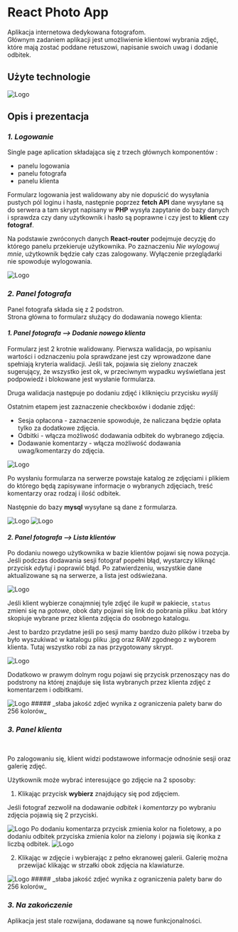 # React Photo App

Aplikacja internetowa dedykowana fotografom. <br>
Głównym zadaniem aplikacji jest umożliwienie klientowi wybrania zdjęć, które mają zostać poddane retuszowi, napisanie swoich uwag i dodanie odbitek.

## Użyte technologie

<img alt="Logo" src="http://maciejf.pl/img/reactApp/tech60080.png" style="max-width:50%;">

## Opis i prezentacja

### **_1. Logowanie_**

Single page aplication składająca się z trzech głównych komponentów :

- panelu logowania
- panelu fotografa
- panelu klienta

Formularz logowania jest walidowany aby nie dopuścić do wysyłania pustych pól loginu i hasła, następnie poprzez **fetch API** dane wysyłane są do serwera a tam skrypt napisany w **PHP** wysyła zapytanie do bazy danych i sprawdza czy dany użytkownik i hasło są poprawne i czy jest to **klient** czy **fotograf**.

Na podstawie zwróconych danych **React-router** podejmuje decyzję do którego panelu przekieruje użytkownika.
Po zaznaczeniu _Nie wylogowuj mnie_, użytkownik będzie cały czas zalogowany. Wyłączenie przeglądarki nie spowoduje wylogowania.

<img alt="Logo" src="http://maciejf.pl/img/reactApp/gif/login.gif" style="max-width:100%;">

### **_2. Panel fotografa_**

Panel fotografa składa się z 2 podstron. <br>
Strona główna to formularz służący do dodawania nowego klienta:

#### _1. Panel fotografa --> Dodanie nowego klienta_

Formularz jest 2 krotnie walidowany.
Pierwsza walidacja, po wpisaniu wartości i odznaczeniu pola sprawdzane jest czy wprowadzone dane spełniają kryteria walidacji. Jeśli tak, pojawia się zielony znaczek sugerujący, że wszystko jest ok, w przeciwnym wypadku wyświetlana jest podpowiedź i blokowane jest wysłanie formularza.

Druga walidacja następuje po dodaniu zdjęć i kliknięciu przycisku *wyślij*

Ostatnim etapem jest zaznaczenie checkboxów i dodanie zdjęć:

- Sesja opłacona - zaznaczenie spowoduje, że naliczana będzie opłata tylko za dodatkowe zdjęcia.
- Odbitki - włącza możliwość dodawania odbitek do wybranego zdjęcia.
- Dodawanie komentarzy - włącza możliwość dodawania uwag/komentarzy do zdjęcia.

<img  alt="Logo" src="http://maciejf.pl/img/reactApp/gif/form.gif" style="max-width:100%;">
<br>

Po wysłaniu formularza na serwerze powstaje katalog ze zdjęciami i plikiem do którego będą zapisywane informacje o wybranych zdjęciach, treść komentarzy oraz rodzaj i ilość odbitek.

Następnie do bazy **mysql** wysyłane są dane z formularza.

<img alt="Logo" src="http://maciejf.pl/img/reactApp/katalog.jpg" style="max-width:100%;">
<img alt="Logo" src="http://maciejf.pl/img/reactApp/mysql2.jpg" style="max-width:100%;">

#### _2. Panel fotografa --> Lista klientów_

Po dodaniu nowego użytkownika w bazie klientów pojawi się nowa pozycja.
Jeśli podczas dodawania sesji fotograf popełni błąd, wystarczy kliknąć przycisk _edytuj_ i poprawić błąd.
Po zatwierdzeniu, wszystkie dane aktualizowane są na serwerze, a lista jest odświeżana.

<img  alt="Logo" src="http://maciejf.pl/img/reactApp/gif/lista-klientów.gif" style="max-width:100%;">

Jeśli klient wybierze conajmniej tyle zdjęć ile kupił w pakiecie, `status` zmieni się na _gotowe_, obok daty pojawi się link do pobrania pliku .bat który skopiuje wybrane przez klienta zdjęcia do osobnego katalogu.

Jest to bardzo przydatne jeśli po sesji mamy bardzo dużo plików i trzeba by było wyszukiwać w katalogu pliku .jpg oraz RAW zgodnego z wyborem klienta. Tutaj wszystko robi za nas przygotowany skrypt.

<img  alt="Logo" src="http://maciejf.pl/img/reactApp/gif/plik.gif" style="max-width:100%;">

Dodatkowo w prawym dolnym rogu pojawi się przycisk przenoszący nas do podstrony na której znajduje się lista wybranych przez klienta zdjęć z komentarzem i odbitkami.

<img  alt="Logo" src="http://maciejf.pl/img/reactApp/gif/lista.gif" style="max-width:100%;">
##### _słaba jakość zdjeć wynika z ograniczenia palety barw do 256 kolorów_

### **_3. Panel klienta_**
<br>

Po zalogowaniu się, klient widzi podstawowe informacje odnośnie sesji oraz galerię zdjęć.

Użytkownik może wybrać interesujące go zdjęcie na 2 sposoby:

1. Klikając przycisk **wybierz** znajdujący się pod zdjęciem.

Jeśli fotograf zezwolił na dodawanie _odbitek_ i _komentarzy_ po wybraniu zdjęcia pojawią się 2 przyciski.
<br>

<img  alt="Logo"  src="http://maciejf.pl/img/reactApp/gif/button1.gif" >
Po dodaniu komentarza przycisk zmienia kolor na fioletowy, a po dodaniu odbitek przyciska zmienia kolor na zielony i pojawia się ikonka z liczbą odbitek.
<img  alt="Logo" src="http://maciejf.pl/img/reactApp/button1.jpg" >
<br>

2. Klikając w zdjęcie i wybierając z pełno ekranowej galerii.
   Galerię można przewijać klikając w strzałki obok zdjęcia na klawiaturze.

<img  alt="Logo" src="http://maciejf.pl/img/reactApp/gif/wybór_1.gif" style="max-width:100%;">
##### _słaba jakość zdjeć wynika z ograniczenia palety barw do 256 kolorów_

<br>

### **_3. Na zakończenie_**

Aplikacja jest stale rozwijana, dodawane są nowe funkcjonalności.
